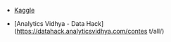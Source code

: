 * [Kaggle](https://www.kaggle.com/)

* [Analytics Vidhya - Data Hack](https://datahack.analyticsvidhya.com/contes    t/all/)
